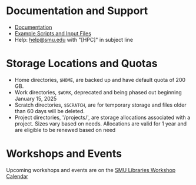 # Documentation and Support

* [Documentation](https://southernmethodistuniversity.github.io/hpc_docs)
* [Example Scripts and Input
  Files](https://hpc.m3.smu.edu/pun/sys/dashboard/files/fs/hpc/m3/examples)
* Help: help@smu.edu with "[HPC]" in subject line

# Storage Locations and Quotas

* Home directories, `$HOME`, are backed up and have default quota of 200 GB.
* Work directories, `$WORK`, deprecated and being phased out beginning January 15, 2025
* Scratch directories, `$SCRATCH`, are for temporary storage and files older
  than 60 days will be deleted.
* Project directories, '/projects/', are storage allocations associated with a project. Sizes vary based on needs. Allocations are valid for 1 year and are eligible to be renewed based on need

# Workshops and Events

Upcoming workshops and events are on the [SMU Libraries Workshop Calendar](https://libcal.smu.edu/calendar/libraryworkshops?cid=15527&t=g&d=0000-00-00&cal=15527&cm=8174,8175&inc=0)

